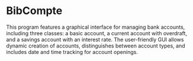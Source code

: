 # BibCompte
This program features a graphical interface for managing bank accounts, including three classes: a basic account, a current account with overdraft, and a savings account with an interest rate. The user-friendly GUI allows dynamic creation of accounts, distinguishes between account types, and includes date and time tracking for account openings.
